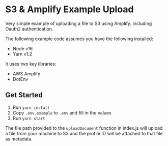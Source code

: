 # S3 & Amplify Example Upload

Very simple example of uploading a file to S3 using Amplify. Including Oauth2 authentication.

The following example code assumes you have the following installed:
- Node v16
- Yarn v1.2

It uses two key libraries:
- AWS Amplify
- DotEnv

## Get Started

1. Run `yarn install`
2. Copy `.env.example` to `.env` and fill in the values
3. Run `yarn start`

The file path provided to the `uploadDocument` function in index.js will upload a file from your machine to S3 and the profile ID will be attached to that file as metadata.